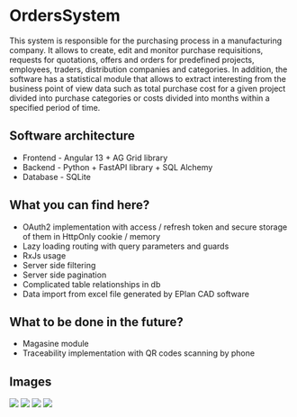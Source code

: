 # OrdersSystem

This system is responsible for the purchasing process in a manufacturing company. It allows to create, edit and monitor purchase requisitions, requests for quotations, offers and orders for predefined projects, employees, traders, distribution companies and categories. In addition, the software has a statistical module that allows to extract interesting from the business point of view data such as total purchase cost for a given project divided into purchase categories or costs divided into months within a specified period of time.

## Software architecture
- Frontend - Angular 13 + AG Grid library
- Backend - Python + FastAPI library + SQL Alchemy
- Database - SQLite


## What you can find here?
- OAuth2 implementation with access / refresh token and secure storage of them in HttpOnly cookie / memory
- Lazy loading routing with query parameters and guards
- RxJs usage
- Server side filtering
- Server side pagination
- Complicated table relationships in db
- Data import from excel file generated by EPlan CAD software

## What to be done in the future?
- Magasine module
- Traceability implementation with QR codes scanning by phone


## Images
![](https://i.imgur.com/t2Mu0ho.png)
![](https://i.imgur.com/Gsj12AN.png)
![](https://i.imgur.com/K5nXsWU.png)
![](https://i.imgur.com/dvyBZzh.png)
